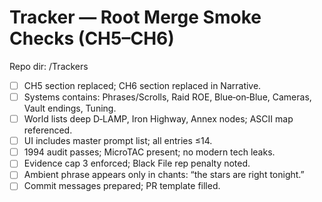 # Tracker — Root Merge Smoke Checks (CH5–CH6)
Repo dir: /Trackers

- [ ] CH5 section replaced; CH6 section replaced in Narrative.  
- [ ] Systems contains: Phrases/Scrolls, Raid ROE, Blue‑on‑Blue, Cameras, Vault endings, Tuning.  
- [ ] World lists deep D‑LAMP, Iron Highway, Annex nodes; ASCII map referenced.  
- [ ] UI includes master prompt list; all entries ≤14.  
- [ ] 1994 audit passes; MicroTAC present; no modern tech leaks.  
- [ ] Evidence cap 3 enforced; Black File rep penalty noted.  
- [ ] Ambient phrase appears only in chants: “the stars are right tonight.”  
- [ ] Commit messages prepared; PR template filled.
